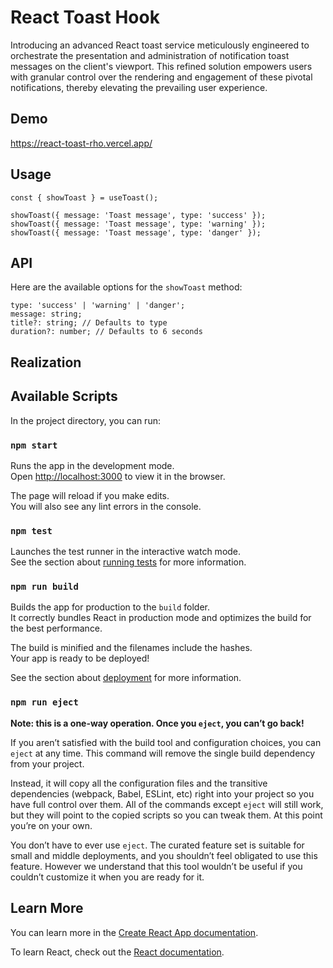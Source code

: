 # React Toast Hook
Introducing an advanced React toast service meticulously engineered to orchestrate the presentation and administration of notification toast messages on the client's viewport. This refined solution empowers users with granular control over the rendering and engagement of these pivotal notifications, thereby elevating the prevailing user experience.

## Demo

https://react-toast-rho.vercel.app/

## Usage

```
const { showToast } = useToast();

showToast({ message: 'Toast message', type: 'success' });
showToast({ message: 'Toast message', type: 'warning' });
showToast({ message: 'Toast message', type: 'danger' });
```

## API

Here are the available options for the `showToast` method:

```
type: 'success' | 'warning' | 'danger';
message: string;
title?: string; // Defaults to type
duration?: number; // Defaults to 6 seconds
```

## Realization


## Available Scripts

In the project directory, you can run:

### `npm start`

Runs the app in the development mode.\
Open [http://localhost:3000](http://localhost:3000) to view it in the browser.

The page will reload if you make edits.\
You will also see any lint errors in the console.

### `npm test`

Launches the test runner in the interactive watch mode.\
See the section about [running tests](https://facebook.github.io/create-react-app/docs/running-tests) for more information.

### `npm run build`

Builds the app for production to the `build` folder.\
It correctly bundles React in production mode and optimizes the build for the best performance.

The build is minified and the filenames include the hashes.\
Your app is ready to be deployed!

See the section about [deployment](https://facebook.github.io/create-react-app/docs/deployment) for more information.

### `npm run eject`

**Note: this is a one-way operation. Once you `eject`, you can’t go back!**

If you aren’t satisfied with the build tool and configuration choices, you can `eject` at any time. This command will remove the single build dependency from your project.

Instead, it will copy all the configuration files and the transitive dependencies (webpack, Babel, ESLint, etc) right into your project so you have full control over them. All of the commands except `eject` will still work, but they will point to the copied scripts so you can tweak them. At this point you’re on your own.

You don’t have to ever use `eject`. The curated feature set is suitable for small and middle deployments, and you shouldn’t feel obligated to use this feature. However we understand that this tool wouldn’t be useful if you couldn’t customize it when you are ready for it.

## Learn More

You can learn more in the [Create React App documentation](https://facebook.github.io/create-react-app/docs/getting-started).

To learn React, check out the [React documentation](https://reactjs.org/).
